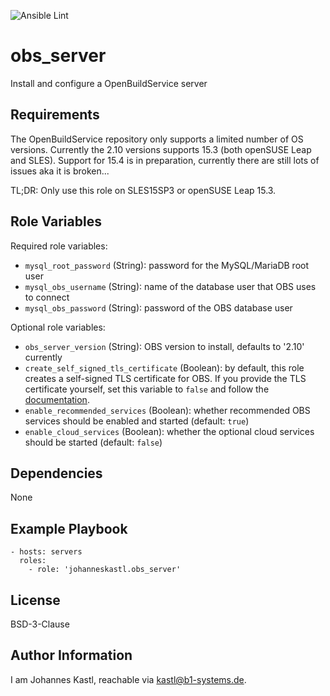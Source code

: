 ![Ansible Lint](https://github.com/johanneskastl/ansible-role-obs_server/workflows/Ansible%20Lint/badge.svg)

obs_server
=========

Install and configure a OpenBuildService server

Requirements
------------

The OpenBuildService repository only supports a limited number of OS versions.
Currently the 2.10 versions supports 15.3 (both openSUSE Leap and SLES). Support
for 15.4 is in preparation, currently there are still lots of issues aka it is
broken...

TL;DR: Only use this role on SLES15SP3 or openSUSE Leap 15.3.

Role Variables
--------------

Required role variables:

- `mysql_root_password` (String): password for the MySQL/MariaDB root user
- `mysql_obs_username` (String):  name of the database user that OBS uses to
  connect
- `mysql_obs_password` (String): password of the OBS database user

Optional role variables:

- `obs_server_version` (String): OBS version to install, defaults to '2.10'
  currently
- `create_self_signed_tls_certificate` (Boolean): by default, this role creates
  a self-signed TLS certificate for OBS. If you provide the TLS certificate
  yourself, set this variable to `false` and follow the
  [documentation](https://openbuildservice.org/help/manuals/obs-admin-guide/obs.cha.installation_and_configuration.html#_apache_setup).
- `enable_recommended_services` (Boolean): whether recommended OBS services
  should be enabled and started (default: `true`)
- `enable_cloud_services` (Boolean): whether the optional cloud services should
  be started (default: `false`)

Dependencies
------------

None

Example Playbook
----------------

    - hosts: servers
      roles:
        - role: 'johanneskastl.obs_server'

License
-------

BSD-3-Clause

Author Information
------------------

I am Johannes Kastl, reachable via kastl@b1-systems.de.
